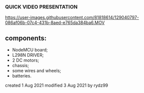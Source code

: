 ### QUICK VIDEO PRESENTATION

https://user-images.githubusercontent.com/81818614/129040797-086af06b-07c4-431b-8aed-e765da384ba6.MOV



## components:
- NodeMCU board;
- L298N DRIVER;
- 2 DC motors;
- chassis;
- some wires and wheels;
- batteries.

created 1 Aug 2021
modified 3 Aug 2021
by rydz99
